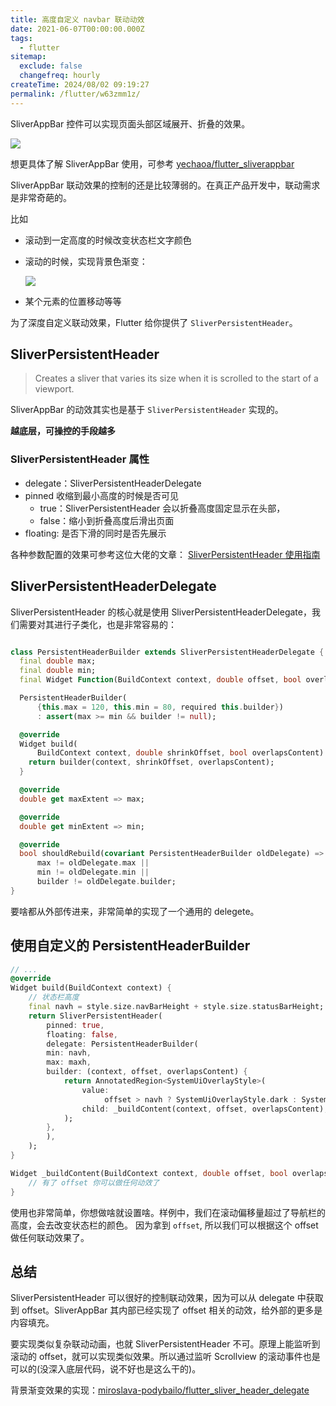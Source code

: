 ```yaml
---
title: 高度自定义 navbar 联动动效
date: 2021-06-07T00:00:00.000Z
tags:
  - flutter
sitemap:
  exclude: false
  changefreq: hourly
createTime: 2024/08/02 09:19:27
permalink: /flutter/w63zmm1z/
---
```


SliverAppBar 控件可以实现页面头部区域展开、折叠的效果。

![](http://blog.oldbird.run/mweb/467322-20200118181534530-1611648292.gif)

想更具体了解 SliverAppBar 使用，可参考 [yechaoa/flutter_sliverappbar](https://codechina.csdn.net/mirrors/yechaoa/flutter_sliverappbar)

SliverAppBar 联动效果的控制的还是比较薄弱的。在真正产品开发中，联动需求是非常奇葩的。

比如

- 滚动到一定高度的时候改变状态栏文字颜色

- 滚动的时候，实现背景色渐变：

  ![](http://blog.oldbird.run/mweb/gradient_background.gif)

- 某个元素的位置移动等等

为了深度自定义联动效果，Flutter 给你提供了 `SliverPersistentHeader`。

## SliverPersistentHeader

> Creates a sliver that varies its size when it is scrolled to the start of a viewport.

SliverAppBar 的动效其实也是基于 `SliverPersistentHeader` 实现的。

**越底层，可操控的手段越多**

### SliverPersistentHeader 属性

- delegate：SliverPersistentHeaderDelegate
- pinned 收缩到最小高度的时候是否可见
  - true：SliverPersistentHeader 会以折叠高度固定显示在头部，
  - false：缩小到折叠高度后滑出页面
- floating: 是否下滑的同时是否先展示

各种参数配置的效果可参考这位大佬的文章： [SliverPersistentHeader 使用指南](https://juejin.cn/post/6887396184015208461#heading-5)

## SliverPersistentHeaderDelegate

SliverPersistentHeader 的核心就是使用 SliverPersistentHeaderDelegate，我们需要对其进行子类化，也是非常容易的：

```dart

class PersistentHeaderBuilder extends SliverPersistentHeaderDelegate {
  final double max;
  final double min;
  final Widget Function(BuildContext context, double offset, bool overlapsContent) builder;

  PersistentHeaderBuilder(
      {this.max = 120, this.min = 80, required this.builder})
      : assert(max >= min && builder != null);

  @override
  Widget build(
      BuildContext context, double shrinkOffset, bool overlapsContent) {
    return builder(context, shrinkOffset, overlapsContent);
  }

  @override
  double get maxExtent => max;

  @override
  double get minExtent => min;

  @override
  bool shouldRebuild(covariant PersistentHeaderBuilder oldDelegate) =>
      max != oldDelegate.max ||
      min != oldDelegate.min ||
      builder != oldDelegate.builder;
}
```

要啥都从外部传进来，非常简单的实现了一个通用的 delegete。

## 使用自定义的 PersistentHeaderBuilder

```dart
// ...
@override
Widget build(BuildContext context) {
    // 状态栏高度
    final navh = style.size.navBarHeight + style.size.statusBarHeight;
    return SliverPersistentHeader(
        pinned: true,
        floating: false,
        delegate: PersistentHeaderBuilder(
        min: navh,
        max: maxh,
        builder: (context, offset, overlapsContent) {
            return AnnotatedRegion<SystemUiOverlayStyle>(
                value:
                     offset > navh ? SystemUiOverlayStyle.dark : SystemUiOverlayStyle.light,
                child: _buildContent(context, offset, overlapsContent),
            );
        },
        ),
    );
}

Widget _buildContent(BuildContext context, double offset, bool overlapsContent) {
    // 有了 offset 你可以做任何动效了
}
```

使用也非常简单，你想做啥就设置啥。样例中，我们在滚动偏移量超过了导航栏的高度，会去改变状态栏的颜色。
因为拿到 `offset`, 所以我们可以根据这个 offset 做任何联动效果了。

## 总结

SliverPersistentHeader 可以很好的控制联动效果，因为可以从 delegate 中获取到 offset。SliverAppBar 其内部已经实现了 offset 相关的动效，给外部的更多是内容填充。

要实现类似复杂联动动画，也就 SliverPersistentHeader 不可。原理上能监听到滚动的 offset，就可以实现类似效果。所以通过监听 Scrollview 的滚动事件也是可以的(没深入底层代码，说不好也是这么干的)。

背景渐变效果的实现：[miroslava-podybailo/flutter_sliver_header_delegate](https://github.com/miroslava-podybailo/flutter_sliver_header_delegate)
